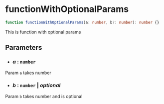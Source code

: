 # functionWithOptionalParams

```typescript
function functionWithOptionalParams(a: number, b?: number): number {}
```

This is function with optional params

## Parameters

- ### _a_ : `number`

Param `a` takes number

- ### _b_ : `number` | _optional_

Param `b` takes number and is optional
